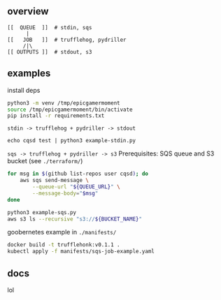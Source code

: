 ## overview
```
[[  QUEUE  ]]  # stdin, sqs
      |
[[   JOB   ]]  # trufflehog, pydriller
     /|\
[[ OUTPUTS ]]  # stdout, s3
```

## examples
install deps
```bash
python3 -m venv /tmp/epicgamermoment
source /tmp/epicgamermoment/bin/activate
pip install -r requirements.txt
```

`stdin -> trufflehog + pydriller -> stdout`
```
echo cqsd test | python3 example-stdin.py
```

`sqs -> trufflehog + pydriller -> s3`
Prerequisites: SQS queue and S3 bucket (see `./terraform/`)
```bash
for msg in $(github list-repos user cqsd); do
    aws sqs send-message \
        --queue-url "${QUEUE_URL}" \
        --message-body="$msg"
done

python3 example-sqs.py
aws s3 ls --recursive "s3://${BUCKET_NAME}"
```

goobernetes example in `./manifests/`
```bash
docker build -t trufflehonk:v0.1.1 .
kubectl apply -f manifests/sqs-job-example.yaml
```

## docs
lol
